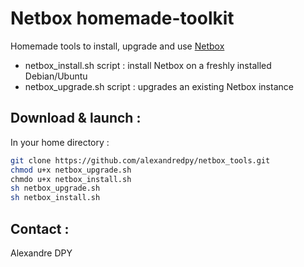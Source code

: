 # Netbox homemade-toolkit
Homemade tools to install, upgrade and use [Netbox](https://github.com/netbox-community/netbox)

- netbox_install.sh script : install Netbox on a freshly installed Debian/Ubuntu
- netbox_upgrade.sh script : upgrades an existing Netbox instance

## Download & launch : 
In your home directory :
```bash
git clone https://github.com/alexandredpy/netbox_tools.git
chmod u+x netbox_upgrade.sh
chmdo u+x netbox_install.sh
sh netbox_upgrade.sh
sh netbox_install.sh
```

## Contact :
Alexandre DPY